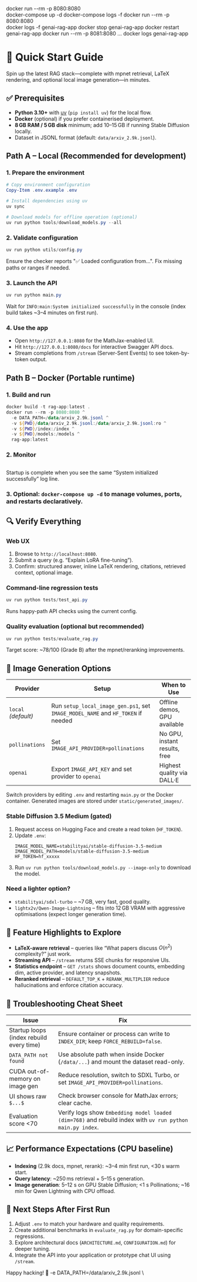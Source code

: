 docker run --rm -p 8080:8080 \
docker-compose up -d
docker-compose logs -f
docker run --rm -p 8080:8080 \
docker logs -f genai-rag-app
docker stop genai-rag-app
docker restart genai-rag-app
docker run --rm -p 8081:8080 ...
docker logs genai-rag-app
# 🚀 Quick Start Guide

Spin up the latest RAG stack—complete with mpnet retrieval, LaTeX rendering, and optional local image generation—in minutes.

## ✅ Prerequisites

- **Python 3.10+** with [uv](https://github.com/astral-sh/uv) (`pip install uv`) for the local flow.
- **Docker** (optional) if you prefer containerised deployment.
- **8 GB RAM / 5 GB disk** minimum; add 10–15 GB if running Stable Diffusion locally.
- Dataset in JSONL format (default: `data/arxiv_2.9k.jsonl`).

## Path A – Local (Recommended for development)

### 1. Prepare the environment
```powershell
# Copy environment configuration
Copy-Item .env.example .env

# Install dependencies using uv
uv sync

# Download models for offline operation (optional)
uv run python tools/download_models.py --all
```

### 2. Validate configuration
```powershell
uv run python utils/config.py
```
Ensure the checker reports "✅ Loaded configuration from...". Fix missing paths or ranges if needed.

### 3. Launch the API
```powershell
uv run python main.py
```
Wait for `INFO:main:System initialized successfully` in the console (index build takes ~3–4 minutes on first run).

### 4. Use the app
- Open `http://127.0.0.1:8080` for the MathJax-enabled UI.
- Hit `http://127.0.0.1:8080/docs` for interactive Swagger API docs.
- Stream completions from `/stream` (Server-Sent Events) to see token-by-token output.

## Path B – Docker (Portable runtime)

### 1. Build and run
```powershell
docker build -t rag-app:latest .
docker run --rm -p 8080:8080 ^
  -e DATA_PATH=/data/arxiv_2.9k.jsonl ^
  -v ${PWD}/data/arxiv_2.9k.jsonl:/data/arxiv_2.9k.jsonl:ro ^
  -v ${PWD}/index:/index ^
  -v ${PWD}/models:/models ^
  rag-app:latest
```

### 2. Monitor
```powershell

```
Startup is complete when you see the same “System initialized successfully” log line.

### 3. Optional: `docker-compose up -d` to manage volumes, ports, and restarts declaratively.

## 🔍 Verify Everything

### Web UX
1. Browse to `http://localhost:8080`.
2. Submit a query (e.g. “Explain LoRA fine-tuning”).
3. Confirm: structured answer, inline LaTeX rendering, citations, retrieved context, optional image.

### Command-line regression tests
```powershell
uv run python tests/test_api.py
```
Runs happy-path API checks using the current config.

### Quality evaluation (optional but recommended)
```powershell
uv run python tests/evaluate_rag.py
```
Target score: ~78/100 (Grade B) after the mpnet/reranking improvements.

## 🎨 Image Generation Options

| Provider | Setup | When to Use |
|----------|-------|------------|
| `local` *(default)* | Run `setup_local_image_gen.ps1`, set `IMAGE_MODEL_NAME` and `HF_TOKEN` if needed | Offline demos, GPU available |
| `pollinations` | Set `IMAGE_API_PROVIDER=pollinations` | No GPU, instant results, free |
| `openai` | Export `IMAGE_API_KEY` and set provider to `openai` | Highest quality via DALL·E |

Switch providers by editing `.env` and restarting `main.py` or the Docker container. Generated images are stored under `static/generated_images/`.

### Stable Diffusion 3.5 Medium (gated)
1. Request access on Hugging Face and create a read token (`HF_TOKEN`).
2. Update `.env`:
   ```env
   IMAGE_MODEL_NAME=stabilityai/stable-diffusion-3.5-medium
   IMAGE_MODEL_PATH=models/stable-diffusion-3.5-medium
   HF_TOKEN=hf_xxxxx
   ```
3. Run `uv run python tools/download_models.py --image-only` to download the model.

### Need a lighter option?
- `stabilityai/sdxl-turbo` – ~7 GB, very fast, good quality.
- `lightx2v/Qwen-Image-Lightning` – fits into 12 GB VRAM with aggressive optimisations (expect longer generation time).

## 🧠 Feature Highlights to Explore

- **LaTeX-aware retrieval** – queries like “What papers discuss $O(n^2)$ complexity?” just work.
- **Streaming API** – `/stream` returns SSE chunks for responsive UIs.
- **Statistics endpoint** – `GET /stats` shows document counts, embedding dim, active provider, and latency snapshots.
- **Reranked retrieval** – `DEFAULT_TOP_K` + `RERANK_MULTIPLIER` reduce hallucinations and enforce citation accuracy.

## 🧯 Troubleshooting Cheat Sheet

| Issue | Fix |
|-------|-----|
| Startup loops (index rebuild every time) | Ensure container or process can write to `INDEX_DIR`; keep `FORCE_REBUILD=false`. |
| `DATA_PATH not found` | Use absolute path when inside Docker (`/data/...`) and mount the dataset read-only. |
| CUDA out-of-memory on image gen | Reduce resolution, switch to SDXL Turbo, or set `IMAGE_API_PROVIDER=pollinations`. |
| UI shows raw `$...$` | Check browser console for MathJax errors; clear cache. |
| Evaluation score <70 | Verify logs show `Embedding model loaded (dim=768)` and rebuild index with `uv run python main.py index`. |

## 📈 Performance Expectations (CPU baseline)

- **Indexing** (2.9k docs, mpnet, rerank): ~3–4 min first run, <30 s warm start.
- **Query latency**: ~250 ms retrieval + 5–15 s generation.
- **Image generation**: 5–12 s on GPU Stable Diffusion; <1 s Pollinations; ~16 min for Qwen Lightning with CPU offload.

## 🎯 Next Steps After First Run

1. Adjust `.env` to match your hardware and quality requirements.
2. Create additional benchmarks in `evaluate_rag.py` for domain-specific regressions.
3. Explore architectural docs (`ARCHITECTURE.md`, `CONFIGURATION.md`) for deeper tuning.
4. Integrate the API into your application or prototype chat UI using `/stream`.

Happy hacking! 🎉
  -e DATA_PATH=/data/arxiv_2.9k.jsonl \
